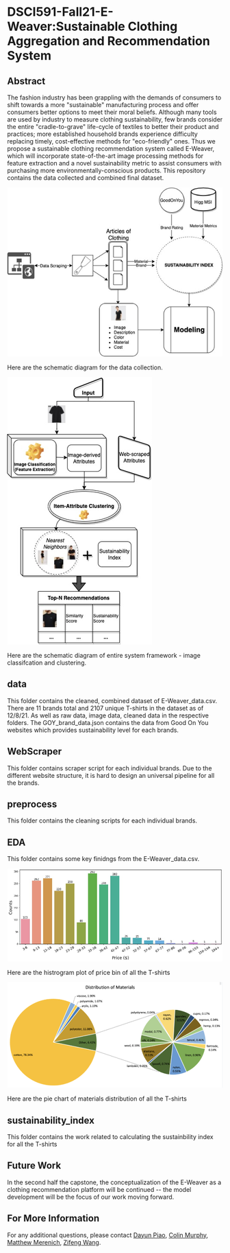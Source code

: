 # DSCI591-Fall21-E-Weaver:Sustainable Clothing Aggregation and Recommendation System

## Abstract

The fashion industry has been grappling with the demands of consumers to shift towards a more "sustainable" manufacturing process and offer consumers better options to meet their moral beliefs. Although many tools are used by industry to measure clothing sustainability, few brands consider the entire "cradle-to-grave" life-cycle of textiles to better their product and practices;  more established household brands experience difficulty replacing timely, cost-effective methods for "eco-friendly" ones. Thus we propose a sustainable clothing recommendation system called E-Weaver, which will incorporate state-of-the-art image processing methods for feature extraction and a novel sustainability metric to assist consumers with purchasing more environmentally-conscious products. This repository contains the data collected and combined final dataset.

![dataPipline](Misc/Scraping_diagram.jpg)

Here are the schematic diagram for the data collection.

![systemFramework](Misc/e-weaver_v2.jpg)

Here are the schematic diagram of entire system framework - image classifcation and clustering.

## data

This folder contains the cleaned, combined dataset of E-Weaver_data.csv. There are 11 brands total and 2107 unique T-shirts in the dataset as of 12/8/21. As well as raw data, image data, cleaned data in the respective folders. The GOY_brand_data.json contains the data from Good On You websites which provides sustainability level for each brands.

## WebScraper

This folder contains scraper script for each individual brands. Due to the different website structure, it is hard to design an universal pipeline for all the brands.

## preprocess

This folder contains the cleaning scripts for each individual brands.

## EDA 

This folder contains some key finidngs from the E-Weaver_data.csv. 

![priceHist](Misc/price_hist.jpg)

Here are the histrogram plot of price bin of all the T-shirts

![materialPie](Misc/material_pie.png)

Here are the pie chart of materials distribution of all the T-shirts

## sustainability_index

This folder contains the work related to calculating the sustainbility index for all the T-shirts

## Future Work

In the second half the capstone, the conceptualization of the E-Weaver as a clothing recommendation platform will be continued -- the model development will be the focus of our work moving forward.

## For More Information

For any additional questions, please contact [Dayun Piao](mailto:claude0124p@gmail.com), [Colin Murphy](mailto:ClnJMurph@gmail.com), [Matthew Merenich](mailto:m.merenich21@gmail.com), [Zifeng Wang](mailto:wangzf.sec@gmail.com).
